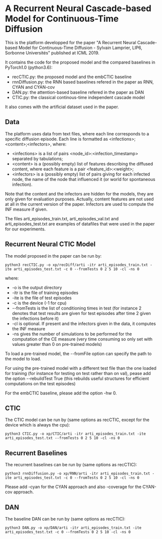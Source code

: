 # A Recurrent Neural Cascade-based Model for Continuous-Time Diffusion

This is the platform developped for the paper "A Recurrent Neural Cascade-based Model for Continuous-Time Diffusion - Sylvain Lamprier, LIP6, Sorbonne Universités" published at ICML 2019.

It contains the code for the proposed model and the compared baselines in PyTorch1.0 (python3.6):
- recCTIC.py: the proposed model and the embCTIC baseline
- rnnDiffusion.py: the RNN based baselines refered in the paper as RNN, CYAN and CYAN-cov
- DAN.py: the attention-based baseline refered in the paper as DAN
- CTIC.py: the classical continous-time independent cascade model

It also comes with the artificial dataset used in the paper. 

## Data

The platform uses data from text files, where each line corresponds to a specific diffusion episode. Each line is formatted as \<infections\>;\<content\>;\<infectors\>, where:
- \<infections\> is a list of pairs <node\_id>:<infection\_timestamp> separated by tabulations;
- \<content\> is a (possibly empty) list of features describing the diffused content, where each feature is a pair \<feature\_id\>:\<weight\>;   
- \<infectors\> is a (possibly empty) list of pairs giving for each infected node, the name of the node that influenced it (or world for spontaneous infection). 

Note that the content and the infectors are hidden for the models, they are only given for evaluation purposes. Actually, content features are not used at all in the current version of the paper. Infectors are used to compute the INF measure if given.  

The files arti\_episodes\_train.txt, arti\_episodes\_val.txt  and arti\_episodes\_test.txt are examples of datafiles that were used in the paper for our experiments. 


## Recurrent Neural CTIC Model

The model proposed in the paper can be run by:

`python3 recCTIC.py -o xp/recDiff/arti -itr arti_episodes_train.txt -ite arti_episodes_test.txt -c 0 --fromTests 0 2 5 10 -cl -ns 0`

where:
- -o is the output directory
- -itr is the file of training episodes
- -ite is the file of test episodes
- -c is the device (-1 for cpu)
- --fromTests is the list of conditioning times in test (for instance 2 denotes that test results are given for test episodes after time 2 given the infections before it)
- -cl is optional. If present and the infectors given in the data, it computes the INF measure
- -ns gives the number of simulations to be performed for the computation of the CE measure (very time consuming so only set with values greater than 0 on pre-trained models)

To load a pre-trained model, the --fromFile option can specify the path to the model to load. 

For using the pre-trained model with a different test file than the one loaded for training (for instance for testing on test rather than on val), pease add the option --rebuildTest True (this rebuilds useful structures for efficient computations on the test episodes)

For the embCTIC baseline, please add the option -hw 0.


## CTIC

The CTIC model can be run by (same options as recCTIC, except for the device which is always the cpu):

`python3 CTIC.py -o xp/CTIC/arti -itr arti_episodes_train.txt -ite arti_episodes_test.txt --fromTests 0 2 5 10 -cl -ns 0`

## Recurrent Baselines

The recurrent baselines can be run by (same options as recCTIC):

`python3 rnnDiffusion.py -o xp/RNN/arti -itr arti_episodes_train.txt -ite arti_episodes_test.txt -c 0 --fromTests 0 2 5 10 -cl -ns 0`

Please add -cyan for the CYAN approach and also -coverage for the CYAN-cov approach. 

## DAN

The baseline DAN can be run by (same options as recCTIC):

`python3 DAN.py -o xp/DAN/arti -itr arti_episodes_train.txt -ite arti_episodes_test.txt -c 0 --fromTests 0 2 5 10 -cl -ns 0`
